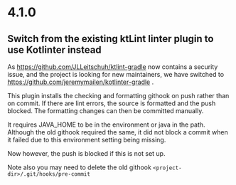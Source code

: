 # 4.1.0

## Switch from the existing ktLint linter plugin to use Kotlinter instead

As https://github.com/JLLeitschuh/ktlint-gradle now contains a security issue, and the project is looking for new
maintainers, we have switched to https://github.com/jeremymailen/kotlinter-gradle .

This plugin installs the checking and formatting githook on push rather than on commit. If there are lint errors, the source is formatted and the push blocked. The formatting changes can then be committed manually.

It requires JAVA_HOME to be in the environment or java in the path.
Although the old githook required the same, it did not block a commit when it failed due to this environment setting being missing.

Now however, the push is blocked if this is not set up.

Note also you may need to delete the old githook `<project-dir>/.git/hooks/pre-commit`
